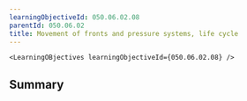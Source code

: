 ```yaml
---
learningObjectiveId: 050.06.02.08
parentId: 050.06.02
title: Movement of fronts and pressure systems, life cycle
---
```


```tsx eval
<LearningOBjectives learningObjectiveId={050.06.02.08} />
```

## Summary
